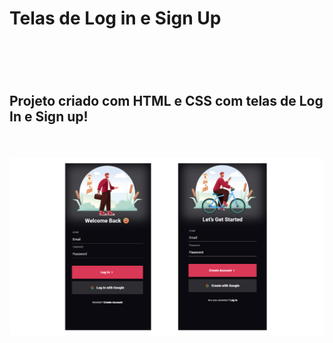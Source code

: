 <h1>Telas de Log in e Sign Up<h1/>
<br> 
<h2> Projeto criado com HTML e CSS com telas de Log In e Sign up!<h2/>
<br>
<img src="https://raw.githubusercontent.com/caioramirodev/Tela-de-Login/cfcecaf15fcdd334b0e3bacda3aecdeb87ae309d/imagens/Landing%20page.svg"/>

